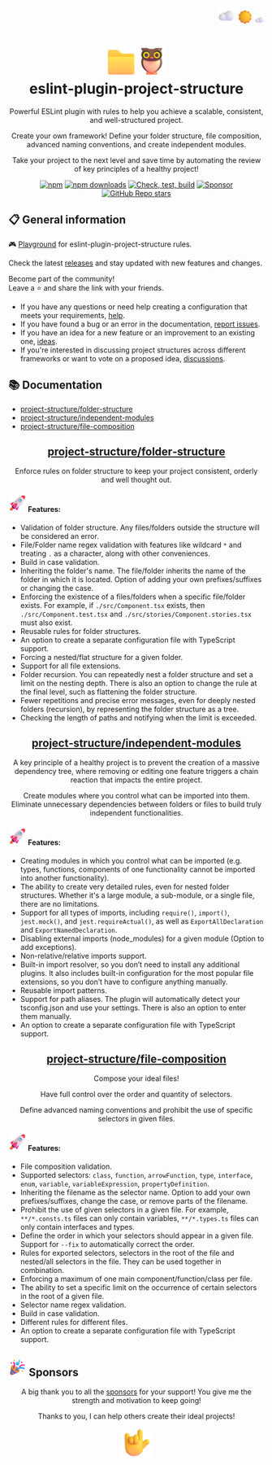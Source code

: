 <a id="root"></a>

<div>&nbsp;</div>

<p align="right">
  <picture><img src="https://raw.githubusercontent.com/Igorkowalski94/eslint-plugin-project-structure/main/images/Cloud.png" alt="Cloud" width="35" height="35" /></picture>
  <picture>
    <source media="(prefers-color-scheme: dark)" srcset="https://raw.githubusercontent.com/Igorkowalski94/eslint-plugin-project-structure/main/images/Crescent%20Moon.png">
    <source media="(prefers-color-scheme: light)" srcset="https://raw.githubusercontent.com/Igorkowalski94/eslint-plugin-project-structure/main/images/Sun.png">
    <img alt="Shows an illustrated sun in light mode and a moon with stars in dark mode." src="https://raw.githubusercontent.com/Igorkowalski94/eslint-plugin-project-structure/main/images/Sun.png" width="30" height="30" />
  </picture>
  <picture><img src="https://raw.githubusercontent.com/Igorkowalski94/eslint-plugin-project-structure/main/images/Cloud.png" alt="Cloud" width="19" height="19" /></picture>
</p>
<h1 align="center"><picture><img src="https://raw.githubusercontent.com/Igorkowalski94/eslint-plugin-project-structure/main/images/File%20Folder.png" alt="Folder" width="60" height="60" /></picture><picture><img src="https://raw.githubusercontent.com/Igorkowalski94/eslint-plugin-project-structure/main/images/Owl.png" alt="Owl" width="60" height="60" /></picture><br>eslint&#8209;plugin-project&#8209;structure</h1>

<p align="center">Powerful ESLint plugin with rules to help you achieve a scalable, consistent, and well-structured project.</p>
<p align="center">Create your own framework! Define your folder structure, file composition, advanced naming conventions, and create independent modules.</p>
<p align="center">Take your project to the next level and save time by automating the review of key principles of a healthy project!</p>

<div align="center">

[![npm](https://img.shields.io/npm/v/eslint-plugin-project-structure.svg?&logo=nodedotjs&color=%231f6feb&labelColor=%23212830)](https://www.npmjs.com/package/eslint-plugin-project-structure#root)
[![npm downloads](https://img.shields.io/npm/dy/eslint-plugin-project-structure.svg?&logo=nodedotjs&label=Downloads&color=%238957e5&labelColor=%23212830)](https://www.npmjs.com/package/eslint-plugin-project-structure#root)
[![Check, test, build](https://img.shields.io/github/actions/workflow/status/Igorkowalski94/eslint-plugin-project-structure/check.yml?&logo=github&color=%23238636&label=Check%2C%20test%2C%20build&labelColor=%23212830)](https://github.com/Igorkowalski94/eslint-plugin-project-structure/actions/workflows/check.yml)
[![Sponsor](https://img.shields.io/badge/Sponsor-grey?logo=githubsponsors&style=flat&color=%23212830)](https://github.com/sponsors/Igorkowalski94)
[![GitHub Repo stars](https://img.shields.io/github/stars/igorkowalski94/eslint-plugin-project-structure?label=Star)](https://github.com/Igorkowalski94/eslint-plugin-project-structure)

</div>

## 📋 General information

🎮 [Playground](https://github.com/Igorkowalski94/eslint-plugin-project-structure-playground#root) for eslint-plugin-project-structure rules.

Check the latest [releases](https://github.com/Igorkowalski94/eslint-plugin-project-structure/releases) and stay updated with new features and changes.

Become part of the community!<br>
Leave a ⭐ and share the link with your friends.<br>

- If you have any questions or need help creating a configuration that meets your requirements, [help](https://github.com/Igorkowalski94/eslint-plugin-project-structure/discussions/new?category=help).
- If you have found a bug or an error in the documentation, [report issues](https://github.com/Igorkowalski94/eslint-plugin-project-structure/issues/new?assignees=Igorkowalski94&labels=bug&projects=&template=bug_report.md&title=%5BBUG%5D).
- If you have an idea for a new feature or an improvement to an existing one, [ideas](https://github.com/Igorkowalski94/eslint-plugin-project-structure/discussions/new?category=ideas).
- If you're interested in discussing project structures across different frameworks or want to vote on a proposed idea, [discussions](https://github.com/Igorkowalski94/eslint-plugin-project-structure/discussions?discussions_q=).

## 📚 Documentation

- [project-structure/folder-structure](https://github.com/Igorkowalski94/eslint-plugin-project-structure/wiki/project%E2%80%91structure-%E2%80%8Bfolder%E2%80%91structure#root)
- [project-structure/independent-modules](https://github.com/Igorkowalski94/eslint-plugin-project-structure/wiki/project%E2%80%91structure-%E2%80%8Bindependent%E2%80%91modules#root)
- [project-structure/file-composition](https://github.com/Igorkowalski94/eslint-plugin-project-structure/wiki/project%E2%80%91structure-%E2%80%8Bfile%E2%80%91composition#root)

<h2 align="center"><a href="https://github.com/Igorkowalski94/eslint-plugin-project-structure/wiki/project%E2%80%91structure-%E2%80%8Bfolder%E2%80%91structure#root">project&#8209;structure/&#8203;folder&#8209;structure</a></h2>
<p align="center">Enforce rules on folder structure to keep your project consistent, orderly and well thought out.</p>

<h4><picture><img src="https://raw.githubusercontent.com/Igorkowalski94/eslint-plugin-project-structure/main/images/Rocket.png" alt="Rocket" width="35" height="35" /></picture> Features:</h4>

- Validation of folder structure. Any files/folders outside the structure will be considered an error.
- File/Folder name regex validation with features like wildcard `*` and treating `.` as a character, along with other conveniences.
- Build in case validation.
- Inheriting the folder's name. The file/folder inherits the name of the folder in which it is located. Option of adding your own prefixes/suffixes or changing the case.
- Enforcing the existence of a files/folders when a specific file/folder exists. For example, if `./src/Component.tsx` exists, then `./src/Component.test.tsx` and `./src/stories/Component.stories.tsx` must also exist.
- Reusable rules for folder structures.
- An option to create a separate configuration file with TypeScript support.
- Forcing a nested/flat structure for a given folder.
- Support for all file extensions.
- Folder recursion. You can repeatedly nest a folder structure and set a limit on the nesting depth. There is also an option to change the rule at the final level, such as flattening the folder structure.
- Fewer repetitions and precise error messages, even for deeply nested folders (recursion), by representing the folder structure as a tree.
- Checking the length of paths and notifying when the limit is exceeded.

<h2 align="center"><a href="https://github.com/Igorkowalski94/eslint-plugin-project-structure/wiki/project%E2%80%91structure-%E2%80%8Bindependent%E2%80%91modules#root">project&#8209;structure/&#8203;independent&#8209;modules</a></h2>
<p align="center">A key principle of a healthy project is to prevent the creation of a massive dependency tree,
where removing or editing one feature triggers a chain reaction that impacts the entire project.</p>
<p align="center">Create modules where you control what can be imported into them. Eliminate unnecessary dependencies between folders or files to build truly independent functionalities.<p>

<h4><picture><img src="https://raw.githubusercontent.com/Igorkowalski94/eslint-plugin-project-structure/main/images/Rocket.png" alt="Rocket" width="35" height="35" /></picture> Features:</h4>

- Creating modules in which you control what can be imported (e.g. types, functions, components of one functionality cannot be imported into another functionality).
- The ability to create very detailed rules, even for nested folder structures. Whether it's a large module, a sub-module, or a single file, there are no limitations.
- Support for all types of imports, including `require()`, `import()`, `jest.mock()`, and `jest.requireActual()`, as well as `ExportAllDeclaration` and `ExportNamedDeclaration`.
- Disabling external imports (node_modules) for a given module (Option to add exceptions).
- Non-relative/relative imports support.
- Built-in import resolver, so you don’t need to install any additional plugins. It also includes built-in configuration for the most popular file extensions, so you don’t have to configure anything manually.
- Reusable import patterns.
- Support for path aliases. The plugin will automatically detect your tsconfig.json and use your settings. There is also an option to enter them manually.
- An option to create a separate configuration file with TypeScript support.

<h2 align="center"><a href="https://github.com/Igorkowalski94/eslint-plugin-project-structure/wiki/project%E2%80%91structure-%E2%80%8Bfile%E2%80%91composition#root">project&#8209;structure/&#8203;file&#8209;composition</a></h2>
<p align="center">Compose your ideal files!</p>
<p align="center">Have full control over the order and quantity of selectors.</p>
<p align="center">Define advanced naming conventions and prohibit the use of specific selectors in given files.</p>

<h4><picture><img src="https://raw.githubusercontent.com/Igorkowalski94/eslint-plugin-project-structure/main/images/Rocket.png" alt="Rocket" width="35" height="35" /></picture> Features:</h4>

- File composition validation.
- Supported selectors: `class`, `function`, `arrowFunction`, `type`, `interface`, `enum`, `variable`, `variableExpression`, `propertyDefinition`.
- Inheriting the filename as the selector name. Option to add your own prefixes/suffixes, change the case, or remove parts of the filename.
- Prohibit the use of given selectors in a given file. For example, `**/*.consts.ts` files can only contain variables, `**/*.types.ts` files can only contain interfaces and types.
- Define the order in which your selectors should appear in a given file. Support for `--fix` to automatically correct the order.
- Rules for exported selectors, selectors in the root of the file and nested/all selectors in the file. They can be used together in combination.
- Enforcing a maximum of one main component/function/class per file.
- The ability to set a specific limit on the occurrence of certain selectors in the root of a given file.
- Selector name regex validation.
- Build in case validation.
- Different rules for different files.
- An option to create a separate configuration file with TypeScript support.

<h2><picture><img src="https://raw.githubusercontent.com/Igorkowalski94/eslint-plugin-project-structure/main/images/Party%20Popper.png" alt="Party Popper" width="35" height="35" /></picture> Sponsors</h2>

<p align="center">A big thank you to all the <a href="https://github.com/sponsors/Igorkowalski94">sponsors</a> for your support! You give me the strength and motivation to keep going!</p>
<p align="center"> Thanks to you, I can help others create their ideal projects!</p>
<p align="center"><picture><img src="https://raw.githubusercontent.com/Igorkowalski94/eslint-plugin-project-structure/main/images/Love-You%20Gesture.png" alt="Love-You Gesture" width="60px" height="60px" /></picture><p>

<!--
  conventions,
  architecture,
  file,
  folder,
  project,
  structure,
  filename,
  path,
  validation,
  rules,
  clean,
  frontend,
  backend,
  import,
  boundaries,
  eslint,
  eslint-plugin,

  naming-conventions,
  file-composition,
  independent-modules,

  project architecture,
  project structure,
  folder structure,
  file structure,

  react,
  react folder structure,
  react file structure,
  react project structure,
  react architecture,
  react conventions,

  react native,
  react native folder structure,
  react native file structure,
  react native project structure,
  react native architecture,
  react native conventions,

  nextjs
  nextjs folder structure,
  nextjs file structure,
  nextjs project structure,
  nextjs architecture,
  nextjs conventions,

  remix,
  remix folder structure,
  remix file structure,
  remix project structure,
  remix architecture,
  remix conventions,

  angular,
  angular folder structure,
  angular file structure,
  angular project structure,
  angular architecture,
  angular conventions,

  vue,
  vue folder structure,
  vue file structure,
  vue project structure,
  vue architecture,
  vue conventions,

  node,
  node folder structure,
  node file structure,
  node project structure,
  node architecture,
  node conventions,

  express,
  express folder structure,
  express file structure,
  express project structure,
  express architecture,
  express conventions,

  nestjs,
  nestjs folder structure,
  nestjs file structure,
  nestjs project structure,
  nestjs architecture,
  nestjs conventions,

  solid,
  solid folder structure,
  solid file structure,
  solid project structure,
  solid architecture,
  solid conventions,

  svelte,
  svelte folder structure,
  svelte file structure,
  svelte project structure,
  svelte architecture,
  svelte conventions
 -->
